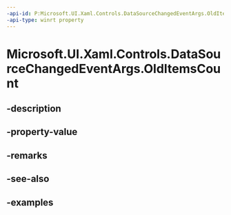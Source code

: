```yaml
---
-api-id: P:Microsoft.UI.Xaml.Controls.DataSourceChangedEventArgs.OldItemsCount
-api-type: winrt property
---
```


<!-- Property syntax.
public int OldItemsCount { get; }
-->

# Microsoft.UI.Xaml.Controls.DataSourceChangedEventArgs.OldItemsCount

## -description

## -property-value

## -remarks

## -see-also

## -examples

